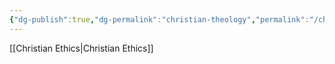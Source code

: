 ```yaml
---
{"dg-publish":true,"dg-permalink":"christian-theology","permalink":"/christian-theology/"}
---
```


[[Christian Ethics\|Christian Ethics]]
